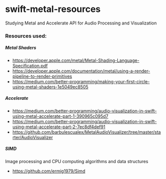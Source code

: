 # swift-metal-resources

Studying Metal and Accelerate API for Audio Processing and Visualization

### Resources used:

##### Metal Shaders 
- https://developer.apple.com/metal/Metal-Shading-Language-Specification.pdf
- https://developer.apple.com/documentation/metal/using-a-render-pipeline-to-render-primitives
- https://medium.com/better-programming/making-your-first-circle-using-metal-shaders-1e5049ec8505

##### Accelerate
- https://medium.com/better-programming/audio-visualization-in-swift-using-metal-accelerate-part-1-390965c095d7
- https://medium.com/better-programming/audio-visualization-in-swift-using-metal-accelerate-part-2-7ec8df4def91
- https://github.com/barbulescualex/MetalAudioVisualizer/tree/master/starter/AudioVisualizer

##### SIMD 
Image processing and CPU computing algorithms and data structures
- https://github.com/ermig1979/Simd

